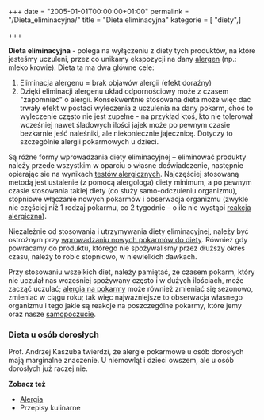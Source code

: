 +++
date = "2005-01-01T00:00:00+01:00"
permalink = "/Dieta_eliminacyjna/"
title = "Dieta eliminacyjna"
kategorie = [ "diety",]

+++

**Dieta eliminacyjna** - polega na wyłączeniu z diety tych produktów, na które
jesteśmy uczuleni, przez co unikamy ekspozycji na dany
[alergen](/atopedia/Alergen) (np.: mleko krowie). Dieta ta ma dwa główne cele:

1.  Eliminacja alergenu = brak objawów alergii (efekt doraźny)
1.  Dzięki eliminacji alergenu układ odpornościowy może z czasem "zapomnieć" o
    alergii. Konsekwentnie stosowana dieta może więc dać trwały efekt w postaci
    wyleczenia z uczulenia na dany pokarm, choć to wyleczenie często nie jest
    zupełne - na przykład ktoś, kto nie tolerował wcześniej nawet śladowych
    ilości jajek może po pewnym czasie bezkarnie jeść naleśniki, ale
    niekoniecznie jajecznicę. Dotyczy to szczególnie alergii pokarmowych u
    dzieci.

Są różne formy wprowadzania diety eliminacyjnej – eliminować produkty należy
przede wszystkim w oparciu o własne doświadczenie, następnie opierając sie na
wynikach [testów alergicznych](/atopedia/Testy_alergiczne).
Najczęściej stosowaną metodą jest ustalenie (z pomocą alergologa) diety minimum,
a po pewnym czasie stosowania takiej diety (co służy samo-odczuleniu organizmu),
stopniowe włączanie nowych pokarmów i obserwacja organizmu (zwykle nie częściej
niż 1 rodzaj pokarmu, co 2 tygodnie – o ile nie wystąpi [reakcja
alergiczna](/atopedia/Reakcja_alergiczna)).

Niezależnie od stosowania i utrzymywania diety eliminacyjnej, należy być
ostrożnym przy [wprowadzaniu nowych pokarmów do
diety](/atopedia/Wprowadzanie_nowych_pokarmów). Również gdy powracamy do
produktu, którego nie spożywaliśmy przez dłuższy okres czasu, należy to robić
stopniowo, w niewielkich dawkach.

Przy stosowaniu wszelkich diet, należy pamiętać, że czasem pokarm, który nie
uczulał nas wcześniej spożywany często i w dużych ilościach, może zacząć
uczulać; [alergia na pokarmy](/atopedia/Alergia_pokarmowa) może również zmieniać
się sezonowo, zmieniać w ciągu roku; tak więc najważniejsze to obserwacja
własnego organizmu i tego jakie są reakcje na poszczególne pokarmy, które jemy
oraz nasze [samopoczucie](/atopedia/Poprawa_samopoczucia).

### Dieta u osób dorosłych

Prof. Andrzej Kaszuba twierdzi, że alergie pokarmowe u osób dorosłych mają
marginalne znaczenie. U niemowląt i dzieci owszem, ale u osób dorosłych już
raczej nie.

**Zobacz też**

-   [Alergia](/atopedia/Alergia)
-   Przepisy kulinarne
